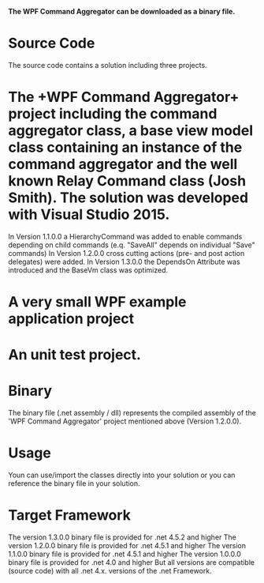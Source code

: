 **The WPF Command Aggregator can be downloaded as a binary file.**

# Source Code
The source code contains a solution including three projects. 

# The +WPF Command Aggregator+ project including the command aggregator class, a base view model class containing an instance of the command aggregator and the well known Relay Command class (Josh Smith). The solution was developed with Visual Studio 2015. 
In Version 1.1.0.0 a HierarchyCommand was added to enable commands depending on child commands (e.q. "SaveAll" depends on individual "Save" commands)
In Version 1.2.0.0 cross cutting actions (pre- and post action delegates) were added.
In Version 1.3.0.0 the DependsOn Attribute was introduced and the BaseVm class was optimized.
# A very small WPF example application project
# An unit test project.

# Binary
The binary file (.net assembly / dll) represents the compiled assembly of the 'WPF Command Aggregator' project mentioned above (Version 1.2.0.0).

# Usage
Youn can use/import the classes directly into your solution or you can reference the binary file in your solution.

# Target Framework
The version 1.3.0.0 binary file is provided for .net 4.5.2 and higher 
The version 1.2.0.0 binary file is provided for .net 4.5.1 and higher 
The version 1.1.0.0 binary file is provided for .net 4.5.1 and higher
The version 1.0.0.0 binary file is provided for .net 4.0 and higher
But all versions are compatible (source code) with all .net 4.x. versions of the .net Framework.

